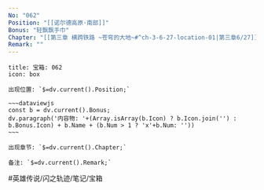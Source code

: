 ```yaml
---
No: "062"
Position: "[[诺尔德高原·南部]]"
Bonus: "轻飘飘手巾"
Chapter: "[[第三章 横跨铁路 ~苍穹的大地~#^ch-3-6-27-location-01|第三章6/27]]"
Remark: ""
---
```

```ad-quote
title: 宝箱: 062
icon: box

出现位置: `$=dv.current().Position;`

~~~dataviewjs
const b = dv.current().Bonus;
dv.paragraph('内容物: '+(Array.isArray(b.Icon) ? b.Icon.join('') : b.Bonus.Icon) + b.Name + (b.Num > 1 ? 'x'+b.Num: ''))
~~~

出现章节: `$=dv.current().Chapter;`

备注: `$=dv.current().Remark;`

```

#英雄传说/闪之轨迹/笔记/宝箱